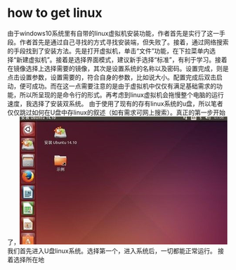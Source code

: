 # how to get linux
由于windows10系统里有自带的linux虚拟机安装功能，作者首先是实行了这一手段。作者首先是通过自己寻找的方式寻找安装端，但失败了。接着，通过网络搜索的手段找到了安装方法。先是打开虚拟机，单击“文件”功能，在下拉菜单内选择“新建虚拟机”。接着是选择界面模式，建议新手选择“标准”，有利于学习。接着在镜像选择上选择需要的镜像，其次是设置系统的名称以及密码。设置完成，则是点击设置参数，设置需要的，符合自身的参数，比如说大小。配置完成后双击启动，便可成功。而在这一点需要注意的是由于虚拟机中仅仅有满足基础需求的功能，所以所呈现的是命令行的形式。再考虑到linux虚拟机会拖慢整个电脑的运行速度，我选择了安装双系统。
由于使用了现有的存有linux系统的u盘，所以笔者仅仅跳过如何在U盘中存linux的叙述（如有需求可网上搜索）。真正的第一步开始了，![](ac4bd11373f08202f1439a804dfbfbedaa641bbf.jpg)
我们首先进入U盘linux系统。选择第一个，进入系统后，一切都能正常运行。
接着选择所在地



